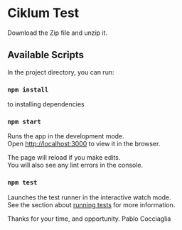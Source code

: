 # Ciklum Test

Download the Zip file and unzip it.

## Available Scripts

In the project directory, you can run:

### `npm install`

to installing dependencies

### `npm start`

Runs the app in the development mode.\
Open [http://localhost:3000](http://localhost:3000) to view it in the browser.

The page will reload if you make edits.\
You will also see any lint errors in the console.

### `npm test`

Launches the test runner in the interactive watch mode.\
See the section about [running tests](https://facebook.github.io/create-react-app/docs/running-tests) for more information.

Thanks for your time, and opportunity.
Pablo Cocciaglia
